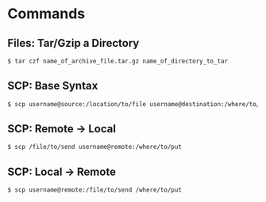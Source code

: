 <!-- TITLE: Bash Commands -->
<!-- SUBTITLE: Advanced Bash Cheat Sheet -->

# Commands

## Files: Tar/Gzip a Directory

```bash
$ tar czf name_of_archive_file.tar.gz name_of_directory_to_tar
```

## SCP: Base Syntax

```bash
$ scp username@source:/location/to/file username@destination:/where/to/put
```

## SCP: Remote -> Local

```bash
$ scp /file/to/send username@remote:/where/to/put
```

## SCP: Local -> Remote

```bash
$ scp username@remote:/file/to/send /where/to/put
```